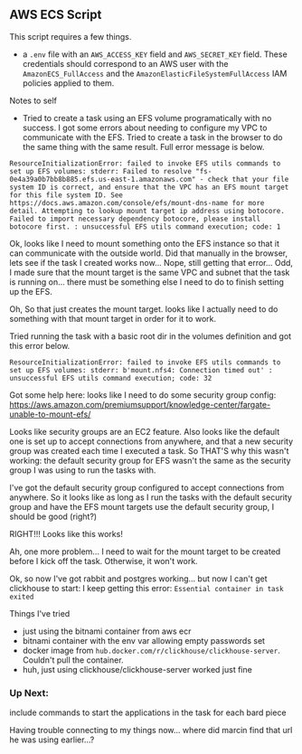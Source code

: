 ## AWS ECS Script

This script requires a few things.

- a `.env` file with an `AWS_ACCESS_KEY` field and `AWS_SECRET_KEY` field. These credentials should correspond to an AWS user with the `AmazonECS_FullAccess` and the `AmazonElasticFileSystemFullAccess` IAM policies applied to them.

Notes to self

- Tried to create a task using an EFS volume programatically with no success. I got some errors about needing to configure my VPC to communicate with the EFS. Tried to create a task in the browser to do the same thing with the same result. Full error message is below.

```
ResourceInitializationError: failed to invoke EFS utils commands to set up EFS volumes: stderr: Failed to resolve "fs-0e4a39a0b7bb8b885.efs.us-east-1.amazonaws.com" - check that your file system ID is correct, and ensure that the VPC has an EFS mount target for this file system ID. See https://docs.aws.amazon.com/console/efs/mount-dns-name for more detail. Attempting to lookup mount target ip address using botocore. Failed to import necessary dependency botocore, please install botocore first. : unsuccessful EFS utils command execution; code: 1
```

Ok, looks like I need to mount something onto the EFS instance so that it can communicate with the outside world. Did that manually in the browser, lets see if the task I created works now... Nope, still getting that error... Odd, I made sure that the mount target is the same VPC and subnet that the task is running on... there must be something else I need to do to finish setting up the EFS.

Oh, So that just creates the mount target. looks like I actually need to do something with that mount target in order for it to work.

Tried running the task with a basic root dir in the volumes definition and got this error below.

```
ResourceInitializationError: failed to invoke EFS utils commands to set up EFS volumes: stderr: b'mount.nfs4: Connection timed out' : unsuccessful EFS utils command execution; code: 32
```

Got some help here: looks like I need to do some security group config:
https://aws.amazon.com/premiumsupport/knowledge-center/fargate-unable-to-mount-efs/

Looks like security groups are an EC2 feature. Also looks like the default one is set up to accept connections from anywhere, and that a new security group was created each time I executed a task. So THAT'S why this wasn't working: the default security group for EFS wasn't the same as the security group I was using to run the tasks with.

I've got the default security group configured to accept connections from anywhere. So it looks like as long as I run the tasks with the default security group and have the EFS mount targets use the default security group, I should be good (right?)

RIGHT!!! Looks like this works!

Ah, one more problem... I need to wait for the mount target to be created before I kick off the task. Otherwise, it won't work.

Ok, so now I've got rabbit and postgres working... but now I can't get clickhouse to start: I keep getting this error: `Essential container in task exited`

Things I've tried

- just using the bitnami container from aws ecr
- bitnami container with the env var allowing empty passwords set
- docker image from `hub.docker.com/r/clickhouse/clickhouse-server`. Couldn't pull the container.
- huh, just using clickhouse/clickhouse-server worked just fine

### Up Next:

include commands to start the applications in the task for each bard piece

Having trouble connecting to my things now... where did marcin find that url he was using earlier...?
